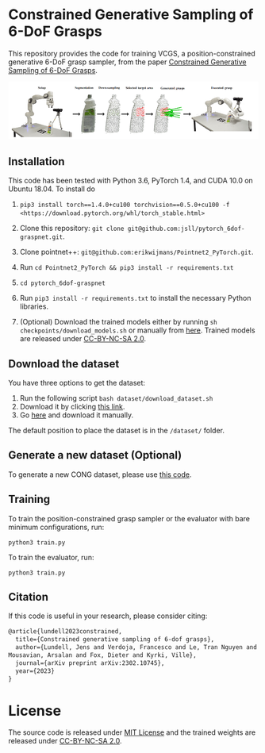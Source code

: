 # Constrained Generative Sampling of 6-DoF Grasps

This repository provides the code for training VCGS, a position-constrained generative 6-DoF grasp sampler, from the paper [Constrained Generative Sampling of 6-DoF Grasps](https://arxiv.org/pdf/2302.10745.pdf).

![example](files/overview.png) 


## Installation

This code has been tested with Python 3.6, PyTorch 1.4, and CUDA 10.0 on Ubuntu
18.04. To install do

1) `pip3 install torch==1.4.0+cu100 torchvision==0.5.0+cu100 -f <https://download.pytorch.org/whl/torch_stable.html>`

2) Clone this repository: `git clone git@github.com:jsll/pytorch_6dof-graspnet.git`.

3) Clone pointnet++: `git@github.com:erikwijmans/Pointnet2_PyTorch.git`.

4) Run `cd Pointnet2_PyTorch && pip3 install -r requirements.txt`

5) `cd pytorch_6dof-graspnet`

6) Run `pip3 install -r requirements.txt` to install the necessary Python libraries.

7) (Optional) Download the trained models either by running `sh
   checkpoints/download_models.sh` or manually from [here](). Trained
   models are released under [CC-BY-NC-SA 2.0](TRAINED_MODEL_LICENSE).

## Download the dataset

You have three options to get the dataset:
1. Run the following script `bash dataset/download_dataset.sh`
2. Download it by clicking [this link](https://huggingface.co/datasets/jens-lundell/cong/resolve/main/full_dataset.zip). 
3. Go [here](https://huggingface.co/datasets/jens-lundell/cong) and download it manually.

The default position to place the dataset is in the `/dataset/` folder.

## Generate a new dataset (Optional)

To generate a new CONG dataset, please use [this code](https://github.com/jsll/CONG).

## Training

To train the position-constrained grasp sampler or the evaluator with bare minimum configurations, run:

```shell
python3 train.py 
```

To train the evaluator, run:

```shell
python3 train.py 
```


## Citation

If this code is useful in your research, please consider citing:

```
@article{lundell2023constrained,
  title={Constrained generative sampling of 6-dof grasps},
  author={Lundell, Jens and Verdoja, Francesco and Le, Tran Nguyen and Mousavian, Arsalan and Fox, Dieter and Kyrki, Ville},
  journal={arXiv preprint arXiv:2302.10745},
  year={2023}
}
```

# License

The source code is released under [MIT License](LICENSE) and the trained weights are released under [CC-BY-NC-SA 2.0](TRAINED_MODEL_LICENSE).
